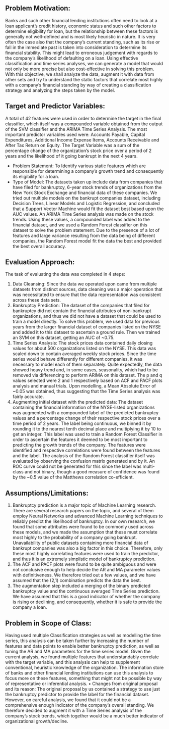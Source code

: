 ## Problem Motivation:

Banks and such other financial lending institutions often need to look at a loan applicant’s
credit history, economic status and such other factors to determine eligibility for loan, but
the relationship between these factors is generally not well-defined and is most likely
heuristic in nature. It is very often the case also that the company’s current standing, such
as its rise or fall in the immediate past is taken into consideration to determine its
financial stability. This might lead to erroneous judgement with regards to the company’s
likelihood of defaulting on a loan. Using effective classification and time series analyses,
we can generate a model that would not only be more precise but also cost-effective in
solving this problem. With this objective, we shall analyze the data, augment it with data
from other sets and try to understand the static factors that correlate most highly with a
company’s financial standing by way of creating a classification strategy and analyzing the
steps taken by the model.

## Target and Predictor Variables:

A total of 42 features were used in order to determine the target in the final classifier,
which itself was a compounded variable obtained from the output of the SVM classifier
and the ARIMA Time Series Analysis.
The most important predictor variables used were: Accounts Payable, Capital
Expenditures, Additional Income Expense Items, Accounts Receivable and After Tax
Return on Equity.
The Target Variable was a sum of the percentage change of the organization’s stock price
over a period of 2 years and the likelihood of it going bankrupt in the next 4 years.
* Problem Statement:
To Identify various static features which are responsible for determining a company’s
growth trend and consequently its eligibility for a loan.
* Type of Model:
The datasets taken up include data from companies that have filed for bankruptcy, 6-year
stock trends of organizations from the New York Stock Exchange and financial data of
these companies. We tried out multiple models on the bankrupt companies dataset,
including Decision Trees, Linear Models and Logistic Regression, and concluded that a
Support Vector Machine would fit the dataset best based upon the AUC values. An ARIMA
Time Series analysis was made on the stock trends. Using these values, a compounded
label was added to the financial dataset, and we used a Random Forest classifier on this
dataset to solve the problem statement. Due to the presence of a lot of features and large
variance resulting from the data being of different companies, the Random Forest model
fit the data the best and provided the best overall accuracy.

## Evaluation Approach:

The task of evaluating the data was completed in 4 steps:
1. Data Cleansing: Since the data we operated upon came from multiple datasets from
distinct sources, data cleaning was a major operation that was necessitated to ensure
that the data representation was consistent across these data sets.
2. Bankruptcy Prediction: The dataset of the companies that filed for bankruptcy did not
contain the financial attributes of non-bankrupt organizations, and thus we did not
have a dataset that could be used to train a model directly. To solve this problem, we
used data for previous years from the larger financial dataset of companies listed on
the NYSE and added it to this dataset to ascertain a ground rule. Then we trained an
SVM on this dataset, getting an AUC of ~0.75.
3. Time Series Analysis: The stock prices data contained daily closing values for about 500
organizations listed on the NYSE. This data was scaled down to contain averaged
weekly stock prices. Since the time series would behave differently for different
companies, it was necessary to model each of them separately. Quite expectedly, the
data showed heavy trend and, in some cases, seasonality, which had to be removed
via differencing to perform ARIMA on this dataset. The p and q values selected were 2
and 1 respectively based on ACF and PACF plots analysis and manual trials. Upon
modelling, a Mean Absolute Error of ~0.05 was obtained, thus suggesting that the
Time Series analysis was fairly accurate.
4. Augmenting initial dataset with the predicted data: The dataset containing the
financial information of the NYSE-listed organizations was augmented with a
compounded label of the predicted bankruptcy values and a percentage change of
their respective stock prices over a time period of 2 years. The label being continuous,
we binned it by rounding it to the nearest tenth decimal place and multiplying it by 10
to get an integer. This label was used to train a Random Forest Classifier in order to
ascertain the features it deemed to be most important to predicting the growth trends
of the company. The features were identified and respective correlations were found
between the features and the label. The analysis of the Random Forest classifier itself
was evaluated by observing the confusion matrix generated and by it.
An ROC curve could not be generated for this since the label was multi-class and not
binary, though a good measure of confidence was found by the ~0.5 value of the
Matthews correlation co-efficient.

## Assumptions/Limitations:

1. Bankruptcy prediction is a major topic of Machine Learning research. There are several
research papers on the topic, and several of them employ Neural Networks and
advanced Machine Learning techniques to reliably predict the likelihood of
bankruptcy. In our own research, we found that some attributes were found to be
commonly used across these models, and we made the assumption that these must
correlate most highly to the probability of a company going bankrupt. Unavailability of
public datasets containing more financial data of bankrupt companies was also a big
factor in this choice. Therefore, only these most highly correlating features were used
to train the predictor, and thus it is an extremely simplistic model of bankruptcy
prediction.
2. The ACF and PACF plots were found to be quite ambiguous and were not conclusive
enough to help decide the AR and MA parameter values with definitiveness. We
therefore tried out a few values, and we have assumed that the (2,1) combination
predicts the data the best.
3. The augmentation step included a merging of the binary predicted bankruptcy value
and the continuous averaged Time Series prediction. We have assumed that this is a
good indicator of whether the company is rising or declining, and consequently,
whether it is safe to provide the company a loan.

## Problem in Scope of Class:

Having used multiple Classification strategies as well as modelling the time series, this
analysis can be taken further by increasing the number of features and data points to
enable better bankruptcy prediction, as well as tuning the AR and MA parameters for the
time series model. Given the current analysis, we found multiple features that
understandably correlate with the target variable, and this analysis can help to
supplement conventional, heuristic knowledge of the organization. The information store
of banks and other financial lending institutions can use this analysis to focus more on
these features, something that might not be possible by way of representative or
inferential analysis.
• Changes from original proposal and its reason:
The original proposal by us contained a strategy to use just the bankruptcy predictor to
provide the label for the financial dataset. However, on careful analysis, we found that it
could not be a comprehensive enough indicator of the company’s overall standing. We
therefore decided to augment it with a Time Series analysis of the company’s stock
trends, which together would be a much better indicator of organizational
growth/decline.
